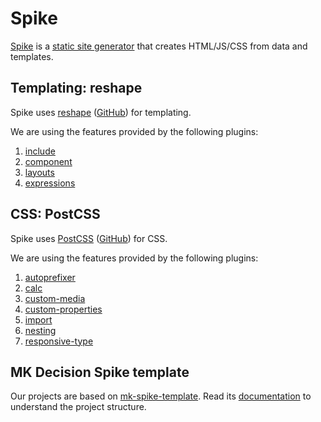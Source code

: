 # Spike

[Spike](https://www.spike.cf/) is a [static site generator](https://www.sitepoint.com/7-reasons-use-static-site-generator/) that creates HTML/JS/CSS from data and templates.

## Templating: reshape

Spike uses [reshape](https://reshape.ml/) ([GitHub](https://github.com/reshape/reshape)) for templating.

We are using the features provided by the following plugins:

1. [include](https://github.com/reshape/include)
1. [component](https://github.com/mkdecisiondev/reshape-component)
1. [layouts](https://github.com/reshape/layouts)
1. [expressions](https://github.com/reshape/expressions)

## CSS: PostCSS

Spike uses [PostCSS](http://postcss.org/) ([GitHub](https://github.com/postcss/postcss)) for CSS.

We are using the features provided by the following plugins:

1. [autoprefixer](https://github.com/postcss/autoprefixer)
1. [calc](https://github.com/postcss/postcss-calc)
1. [custom-media](https://github.com/postcss/postcss-custom-media)
1. [custom-properties](https://github.com/postcss/postcss-custom-properties)
1. [import](https://github.com/postcss/postcss-import)
1. [nesting](https://github.com/jonathantneal/postcss-nesting)
1. [responsive-type](https://github.com/seaneking/postcss-responsive-type)

## MK Decision Spike template

Our projects are based on [mk-spike-template](https://github.com/mkdecisiondev/mk-spike-template). Read its [documentation](https://github.com/mkdecisiondev/mk-spike-template#readme) to understand the project structure.
